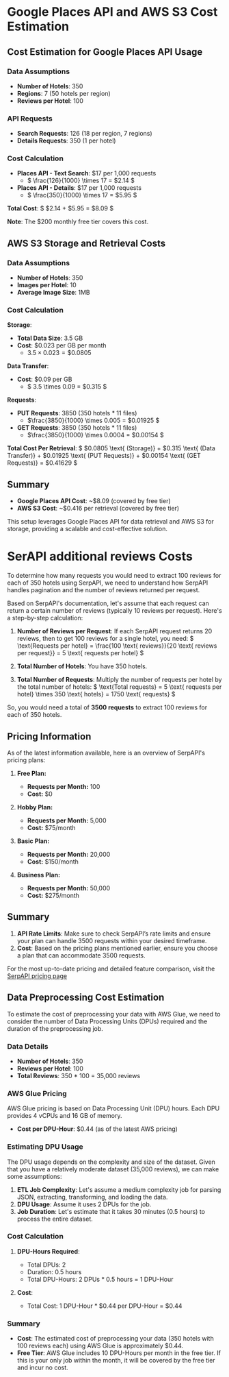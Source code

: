 # Google Places API and AWS S3 Cost Estimation

## Cost Estimation for Google Places API Usage

### Data Assumptions
- **Number of Hotels**: 350
- **Regions**: 7 (50 hotels per region)
- **Reviews per Hotel**: 100

### API Requests
- **Search Requests**: 126 (18 per region, 7 regions)
- **Details Requests**: 350 (1 per hotel)

### Cost Calculation
- **Places API - Text Search**: $17 per 1,000 requests
  - $ \frac{126}{1000} \times 17 = \$2.14 $
- **Places API - Details**: $17 per 1,000 requests
  - $ \frac{350}{1000} \times 17 = \$5.95 $

**Total Cost**: $ \$2.14 + \$5.95 = \$8.09 $

**Note**: The $200 monthly free tier covers this cost.


## AWS S3 Storage and Retrieval Costs

### Data Assumptions
- **Number of Hotels**: 350
- **Images per Hotel**: 10
- **Average Image Size**: 1MB

### Cost Calculation
**Storage**:
- **Total Data Size**: 3.5 GB
- **Cost**: $0.023 per GB per month
  - $3.5 \times 0.023 = \$0.0805$

**Data Transfer**:
- **Cost**: $0.09 per GB
  - $ 3.5 \times 0.09 = \$0.315 $

**Requests**:
- **PUT Requests**: 3850 (350 hotels * 11 files)
  - $\frac{3850}{1000} \times 0.005 = \$0.01925 $
- **GET Requests**: 3850 (350 hotels * 11 files)
  - $\frac{3850}{1000} \times 0.0004 = \$0.00154 $

**Total Cost Per Retrieval**:
$ \$0.0805 \text{ (Storage)} + \$0.315 \text{ (Data Transfer)} + \$0.01925 \text{ (PUT Requests)} + \$0.00154 \text{ (GET Requests)} = \$0.41629 $

## Summary
- **Google Places API Cost**: ~$8.09 (covered by free tier)
- **AWS S3 Cost**: ~$0.416 per retrieval (covered by free tier)

This setup leverages Google Places API for data retrieval and AWS S3 for storage, providing a scalable and cost-effective solution.


# SerAPI additional reviews Costs
To determine how many requests you would need to extract 100 reviews for each of 350 hotels using SerpAPI, we need to understand how SerpAPI handles pagination and the number of reviews returned per request.

Based on SerpAPI's documentation, let's assume that each request can return a certain number of reviews (typically 10 reviews per request). Here's a step-by-step calculation:

1. **Number of Reviews per Request**: If each SerpAPI request returns 20 reviews, then to get 100 reviews for a single hotel, you need:
$
   \text{Requests per hotel} = \frac{100 \text{ reviews}}{20 \text{ reviews per request}} = 5 \text{ requests per hotel}
$

2. **Total Number of Hotels**: You have 350 hotels.

3. **Total Number of Requests**: Multiply the number of requests per hotel by the total number of hotels:
$
   \text{Total requests} = 5 \text{ requests per hotel} \times 350 \text{ hotels} = 1750 \text{ requests}
$

So, you would need a total of **3500 requests** to extract 100 reviews for each of 350 hotels.

## Pricing Information

As of the latest information available, here is an overview of SerpAPI's pricing plans:

1. **Free Plan:**
   - **Requests per Month:** 100
   - **Cost:** $0

2. **Hobby Plan:**
   - **Requests per Month:** 5,000
   - **Cost:** $75/month

3. **Basic Plan:**
   - **Requests per Month:** 20,000
   - **Cost:** $150/month

4. **Business Plan:**
   - **Requests per Month:** 50,000
   - **Cost:** $275/month

## Summary

1. **API Rate Limits**: Make sure to check SerpAPI’s rate limits and ensure your plan can handle 3500 requests within your desired timeframe.
2. **Cost**: Based on the pricing plans mentioned earlier, ensure you choose a plan that can accommodate 3500 requests. 

For the most up-to-date pricing and detailed feature comparison, visit the [SerpAPI pricing page](https://serpapi.com/pricing)


## Data Preprocessing Cost Estimation

To estimate the cost of preprocessing your data with AWS Glue, we need to consider the number of Data Processing Units (DPUs) required and the duration of the preprocessing job.

### Data Details
- **Number of Hotels**: 350
- **Reviews per Hotel**: 100
- **Total Reviews**: 350 * 100 = 35,000 reviews

### AWS Glue Pricing
AWS Glue pricing is based on Data Processing Unit (DPU) hours. Each DPU provides 4 vCPUs and 16 GB of memory.

- **Cost per DPU-Hour**: $0.44 (as of the latest AWS pricing)

### Estimating DPU Usage
The DPU usage depends on the complexity and size of the dataset. Given that you have a relatively moderate dataset (35,000 reviews), we can make some assumptions:

1. **ETL Job Complexity**: Let's assume a medium complexity job for parsing JSON, extracting, transforming, and loading the data.
2. **DPU Usage**: Assume it uses 2 DPUs for the job.
3. **Job Duration**: Let's estimate that it takes 30 minutes (0.5 hours) to process the entire dataset.

### Cost Calculation
1. **DPU-Hours Required**:
   - Total DPUs: 2
   - Duration: 0.5 hours
   - Total DPU-Hours: 2 DPUs * 0.5 hours = 1 DPU-Hour

2. **Cost**:
   - Total Cost: 1 DPU-Hour * $0.44 per DPU-Hour = $0.44

### Summary
- **Cost**: The estimated cost of preprocessing your data (350 hotels with 100 reviews each) using AWS Glue is approximately $0.44.
- **Free Tier**: AWS Glue includes 10 DPU-Hours per month in the free tier. If this is your only job within the month, it will be covered by the free tier and incur no cost.
